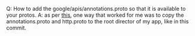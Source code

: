 

Q: How to add the google/apis/annotations.proto so that it is available to your protos. 
A: as per [this](https://stackoverflow.com/questions/66168350/import-google-api-annotations-proto-was-not-found-or-had-errors-how-do-i-add), one way that worked for me was to copy the annotations.proto and http.proto to the root director of my app, like in this commit.